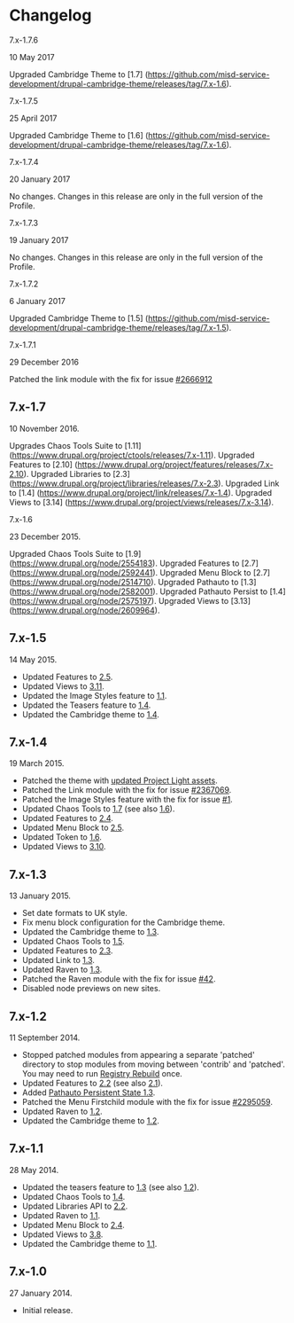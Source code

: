 Changelog
=========

7.x-1.7.6

10 May 2017

Upgraded Cambridge Theme to [1.7] (https://github.com/misd-service-development/drupal-cambridge-theme/releases/tag/7.x-1.6).


7.x-1.7.5

25 April 2017

Upgraded Cambridge Theme to [1.6] (https://github.com/misd-service-development/drupal-cambridge-theme/releases/tag/7.x-1.6).


7.x-1.7.4

20 January 2017

No changes. Changes in this release are only in the full version of the Profile.


7.x-1.7.3

19 January 2017

No changes. Changes in this release are only in the full version of the Profile.


7.x-1.7.2

6 January 2017

Upgraded Cambridge Theme to [1.5] (https://github.com/misd-service-development/drupal-cambridge-theme/releases/tag/7.x-1.5).


7.x-1.7.1

29 December 2016

Patched the link module with the fix for issue [#2666912](https://www.drupal.org/node/2666912)


7.x-1.7
-------

10 November 2016.

Upgrades Chaos Tools Suite to [1.11] (https://www.drupal.org/project/ctools/releases/7.x-1.11). 
Upgraded Features to [2.10] (https://www.drupal.org/project/features/releases/7.x-2.10). 
Upgraded Libraries to [2.3] (https://www.drupal.org/project/libraries/releases/7.x-2.3). 
Upgraded Link to [1.4] (https://www.drupal.org/project/link/releases/7.x-1.4). 
Upgraded Views to [3.14] (https://www.drupal.org/project/views/releases/7.x-3.14). 


7.x-1.6

23 December 2015.

Upgraded Chaos Tools Suite to [1.9] (https://www.drupal.org/node/2554183).
Upgraded Features to [2.7] (https://www.drupal.org/node/2592441).
Upgraded Menu Block to [2.7] (https://www.drupal.org/node/2514710).
Upgraded Pathauto to [1.3] (https://www.drupal.org/node/2582001).
Upgraded Pathauto Persist to [1.4] (https://www.drupal.org/node/2575197).
Upgraded Views to [3.13] (https://www.drupal.org/node/2609964).


7.x-1.5
-------

14 May 2015.

* Updated Features to [2.5](https://drupal.org/node/2470129).
* Updated Views to [3.11](https://drupal.org/node/2480259).
* Updated the Image Styles feature to [1.1](https://github.com/misd-service-development/drupal-feature-image-styles/releases/tag/7.x-1.1).
* Updated the Teasers feature to [1.4](https://github.com/misd-service-development/drupal-feature-teasers/releases/tag/7.x-1.4).
* Updated the Cambridge theme to [1.4](https://github.com/misd-service-development/drupal-cambridge-theme/releases/tag/7.x-1.4).

7.x-1.4
-------

19 March 2015.

* Patched the theme with [updated Project Light assets](https://github.com/misd-service-development/drupal-cambridge-theme/commit/c1056076902e87e6eef838adb202321775b2b310).
* Patched the Link module with the fix for issue [#2367069](https://www.drupal.org/node/2367069).
* Patched the Image Styles feature with the fix for issue [#1](https://github.com/misd-service-development/drupal-feature-image-styles/pull/1).
* Updated Chaos Tools to [1.7](https://www.drupal.org/node/2454883) (see also [1.6](https://drupal.org/node/2415979)).
* Updated Features to [2.4](https://drupal.org/node/2446159).
* Updated Menu Block to [2.5](https://www.drupal.org/node/2420375).
* Updated Token to [1.6](https://www.drupal.org/node/2443407).
* Updated Views to [3.10](https://www.drupal.org/node/2424103).

7.x-1.3
-------

13 January 2015.

* Set date formats to UK style.
* Fix menu block configuration for the Cambridge theme.
* Updated the Cambridge theme to [1.3](https://github.com/misd-service-development/drupal-cambridge-theme/releases/tag/7.x-1.3).
* Updated Chaos Tools to [1.5](https://drupal.org/node/2378333).
* Updated Features to [2.3](https://drupal.org/node/2402173).
* Updated Link to [1.3](https://drupal.org/node/2361091).
* Updated Raven to [1.3](https://github.com/misd-service-development/drupal-raven/releases/tag/7.x-1.3).
* Patched the Raven module with the fix for issue [#42](https://github.com/misd-service-development/drupal-raven/pull/42).
* Disabled node previews on new sites.

7.x-1.2
-------

11 September 2014.

* Stopped patched modules from appearing a separate 'patched' directory to stop modules from moving between 'contrib' and 'patched'. You may need to run [Registry Rebuild](https://www.drupal.org/project/registry_rebuild) once.
* Updated Features to [2.2](https://www.drupal.org/node/2316559) (see also [2.1](https://www.drupal.org/node/2311903)).
* Added [Pathauto Persistent State 1.3](https://www.drupal.org/project/pathauto_persist).
* Patched the Menu Firstchild module with the fix for issue [#2295059](https://www.drupal.org/node/2295059).
* Updated Raven to [1.2](https://github.com/misd-service-development/drupal-raven/releases/tag/7.x-1.2).
* Updated the Cambridge theme to [1.2](https://github.com/misd-service-development/drupal-cambridge-theme/releases/tag/7.x-1.2).

7.x-1.1
-------

28 May 2014.

* Updated the teasers feature to [1.3](https://github.com/misd-service-development/drupal-feature-teasers/releases/tag/7.x-1.3) (see also [1.2](https://github.com/misd-service-development/drupal-feature-teasers/releases/tag/7.x-1.2)).
* Updated Chaos Tools to [1.4](https://drupal.org/node/2194551).
* Updated Libraries API to [2.2](https://drupal.org/node/2192173).
* Updated Raven to [1.1](https://github.com/misd-service-development/drupal-raven/releases/tag/7.x-1.1).
* Updated Menu Block to [2.4](https://drupal.org/node/2258261).
* Updated Views to [3.8](https://drupal.org/node/2271305).
* Updated the Cambridge theme to [1.1](https://github.com/misd-service-development/drupal-cambridge-theme/releases/tag/7.x-1.1).

7.x-1.0
-------

27 January 2014.

* Initial release.
